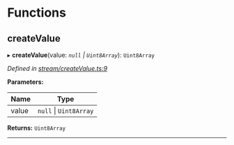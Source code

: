 

# Functions

<a id="createvalue"></a>

##  createValue

▸ **createValue**(value: *`null` \| `Uint8Array`*): `Uint8Array`

*Defined in [stream/createValue.ts:9](https://github.com/polkadot-js/common/blob/fef3e85/packages/trie-codec/src/stream/createValue.ts#L9)*

**Parameters:**

| Name | Type |
| ------ | ------ |
| value | `null` \| `Uint8Array` |

**Returns:** `Uint8Array`

___

